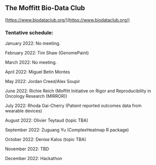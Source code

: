 ## The Moffitt Bio-Data Club
[https://www.biodataclub.org/](https://www.biodataclub.org/)

### Tentative schedule:

January 2022: No meeting.

February 2022: Tim Shaw (GenomePaint)

March 2022: No meeting.

April 2022: Miguel Betin Montes

May 2022: Jordan Creed/Alex Soupir

June 2022: Richie Reich (Moffitt Initiative on Rigor and Reproducibility in Oncology Research (MIRROR))

July 2022: Rhoda Gai-Cherry (Patient reported outcomes data from wearable devices)

August 2022: Olivier Teytaud (topic TBA)

September 2022: Zuguang Yu (ComplexHeatmap R package)

October 2022: Denise Kalos (topic TBA)

November 2022: TBD

December 2022: Hackathon
